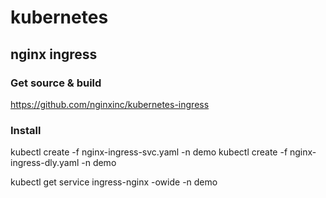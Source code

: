 # kubernetes

## nginx ingress

### Get source & build

https://github.com/nginxinc/kubernetes-ingress

### Install

kubectl create -f nginx-ingress-svc.yaml  -n demo
kubectl create -f nginx-ingress-dly.yaml  -n demo

kubectl get service ingress-nginx -owide -n demo
